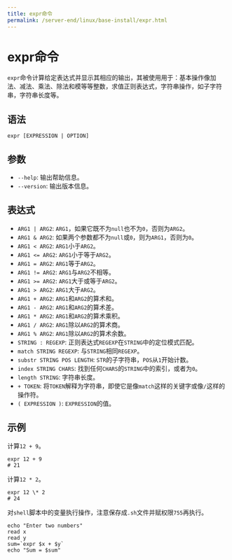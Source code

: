 ```yaml
---
title: expr命令
permalink: /server-end/linux/base-install/expr.html
---
```

  

# expr命令

`expr`命令计算给定表达式并显示其相应的输出，其被使用用于：基本操作像加法、减法、乘法、除法和模等等整数，求值正则表达式，字符串操作，如子字符串，字符串长度等。

## 语法

```shell
expr [EXPRESSION | OPTION]
```

## 参数

- `--help`: 输出帮助信息。
- `--version`:  输出版本信息。

## 表达式

- `ARG1 | ARG2`: `ARG1`，如果它既不为`null`也不为`0`，否则为`ARG2`。
- `ARG1 & ARG2`: 如果两个参数都不为`null`或`0`，则为`ARG1`，否则为`0`。
- `ARG1 < ARG2`: `ARG1`小于`ARG2`。
- `ARG1 <= ARG2`: `ARG1`小于等于`ARG2`。
- `ARG1 = ARG2`: `ARG1`等于`ARG2`。
- `ARG1 != ARG2`: `ARG1`与`ARG2`不相等。
- `ARG1 >= ARG2`: `ARG1`大于或等于`ARG2`。
- `ARG1 > ARG2`: `ARG1`大于`ARG2`。
- `ARG1 + ARG2`: `ARG1`和`ARG2`的算术和。
- `ARG1 - ARG2`: `ARG1`和`ARG2`的算术差。
- `ARG1 * ARG2`: `ARG1`和`ARG2`的算术乘积。
- `ARG1 / ARG2`: `ARG1`除以`ARG2`的算术商。
- `ARG1 % ARG2`: `ARG1`除以`ARG2`的算术余数。
- `STRING : REGEXP`: 正则表达式`REGEXP`在`STRING`中的定位模式匹配。
- `match STRING REGEXP`: 与`STRING`相同`REGEXP`。
- `substr STRING POS LENGTH`: `STR`的子字符串，`POS`从`1`开始计数。
- `index STRING CHARS`: 找到任何`CHARS`的`STRING`中的索引，或者为`0`。
- `length STRING`: 字符串长度。
- `+ TOKEN`: 将`TOKEN`解释为字符串，即使它是像`match`这样的关键字或像`/`这样的操作符。
- `( EXPRESSION )`: `EXPRESSION`的值。

## 示例

计算`12 + 9`。

```shell
expr 12 + 9
# 21
```

计算`12 * 2`。

```shell
expr 12 \* 2
# 24
```

对`shell`脚本中的变量执行操作，注意保存成`.sh`文件并赋权限`755`再执行。

```shell
echo "Enter two numbers"
read x 
read y
sum=`expr $x + $y`
echo "Sum = $sum"
```
